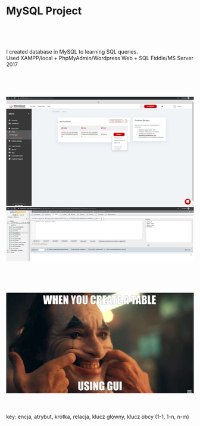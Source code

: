 # MySQL Project
<br><br><br>

I created database in MySQL to learning SQL queries. 
<br>
Used XAMPP/local + PhpMyAdmin/Wordpress Web + SQL Fiddle/MS Server 2017

<br><br><br>

![alt text](/img/database.jpg "pic1")
![alt text](/img/database2.jpg "pic2")

<br><br><br><br>
![alt text](/img/Joker.jpg "pic3")
<br><br><br><br>
key: encja, atrybut, krotka, relacja, klucz główny, klucz obcy (1-1, 1-n, n-m)



